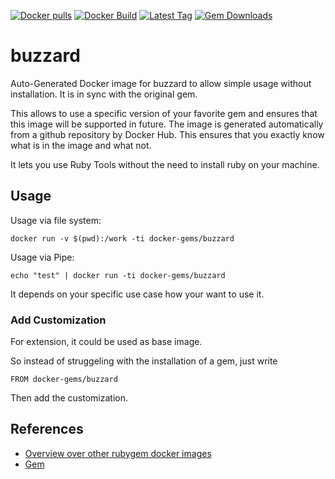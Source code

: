 [![Docker pulls](https://img.shields.io/docker/pulls/rubygem/buzzard.svg)](https://hub.docker.com/r/rubygem/buzzard/)
[![Docker Build](https://img.shields.io/docker/automated/rubygem/buzzard.svg)](https://hub.docker.com/r/rubygem/buzzard/)
[![Latest Tag](https://img.shields.io/github/tag/docker-rubygem/buzzard.svg)](https://hub.docker.com/r/rubygem/buzzard/)
[![Gem Downloads](https://img.shields.io/gem/dt/buzzard.svg)](https://rubygems.org/gems/buzzard/)
# buzzard

Auto-Generated Docker image for buzzard to allow simple usage without installation.
It is in sync with the original gem.

This allows to use a specific version of your favorite gem and ensures that this image will be supported in future.
The image is generated automatically from a github repository by Docker Hub.
This ensures that you exactly know what is in the image and what not.

It lets you use Ruby Tools without the need to install ruby on your machine.

## Usage

Usage via file system:

`docker run -v $(pwd):/work -ti docker-gems/buzzard`

Usage via Pipe:

`echo "test" | docker run -ti docker-gems/buzzard`

It depends on your specific use case how your want to use it.

### Add Customization

For extension, it could be used as base image.

So instead of struggeling with the installation of a gem, just write

`FROM docker-gems/buzzard`

Then add the customization.

## References

 - [Overview over other rubygem docker images](https://github.com/thinkbot/docker-rubygem)
 - [Gem](https://rubygems.org/gems/buzzard/)
